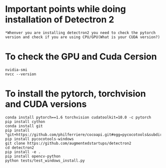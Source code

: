 # Important points while doing installation of Detectron 2

```
*Whenver you are installing detectron2 you need to check the pytorch version and check if you are using CPU/GPU(What is your CUDA version?)
```
# To check the GPU and Cuda Cersion

```
nvidia-smi
nvcc --version
```

# To install the pytorch, torchvision and CUDA versions

```
conda install pytorch==1.6 torchvision cudatoolkit=10.0 -c pytorch
pip install cython
conda install git
pip install "git+https://github.com/philferriere/cocoapi.git#egg=pycocotools&subdirectory=PythonAPI"
pip install pycocotools-windows
git clone https://github.com/augmentedstartups/detectron2
cd detectron2
pip install -e .
pip install opencv-python
python tests/test_windows_install.py
```
